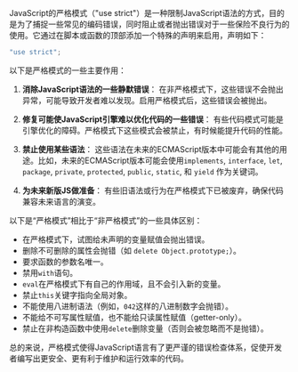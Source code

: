 JavaScript的严格模式（"use strict"）是一种限制JavaScript语法的方式，目的是为了捕捉一些常见的编码错误，同时阻止或者抛出错误对于一些保险不良行为的使用。它通过在脚本或函数的顶部添加一个特殊的声明来启用，声明如下：

```javascript
"use strict";
```

以下是严格模式的一些主要作用：

1. **消除JavaScript语法的一些静默错误**：
   在非严格模式下，这些错误不会抛出异常，可能导致开发者难以发现。启用严格模式后，这些错误会被抛出。

2. **修复可能使JavaScript引擎难以优化代码的一些错误**：
   有些代码模式可能是引擎优化的障碍。严格模式下这些模式会被禁止，有时候能提升代码的性能。

3. **禁止使用某些语法**：
   这些语法在未来的ECMAScript版本中可能会有其他的用途。比如，未来的ECMAScript版本可能会使用`implements`, `interface`, `let`, `package`, `private`, `protected`, `public`, `static`, 和 `yield` 作为关键词。

4. **为未来新版JS做准备**：
   有些旧语法或行为在严格模式下已被废弃，确保代码兼容未来语言的演变。

以下是“严格模式”相比于“非严格模式”的一些具体区别：

- 在严格模式下，试图给未声明的变量赋值会抛出错误。
- 删除不可删除的属性会抛错（如 `delete Object.prototype;`）。
- 要求函数的参数名唯一。
- 禁用`with`语句。
- `eval`在严格模式下有自己的作用域，且不会引入新的变量。
- 禁止`this`关键字指向全局对象。
- 不能使用八进制语法（例如，`042`这样的八进制数字会抛错）。
- 不能给不可写属性赋值，也不能给只读属性赋值（getter-only）。
- 禁止在非构造函数中使用`delete`删除变量（否则会被忽略而不是抛错）。

总的来说，严格模式使得JavaScript语言有了更严谨的错误检查体系，促使开发者编写出更安全、更有利于维护和运行效率的代码。